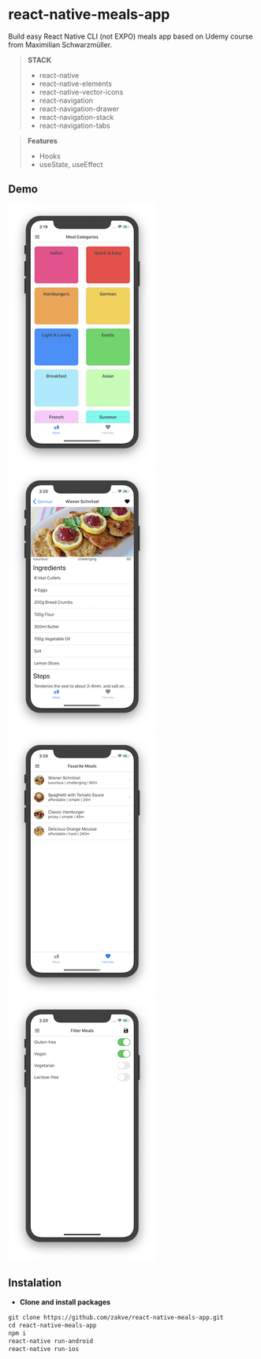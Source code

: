 # react-native-meals-app

Build easy React Native CLI (not EXPO) meals app based on Udemy course from Maximilian Schwarzmüller.

> **STACK**
> - react-native
> - react-native-elements
> - react-native-vector-icons
> - react-navigation
> - react-navigation-drawer
> - react-navigation-stack
> - react-navigation-tabs

> **Features**
> - Hooks
> - useState, useEffect

## Demo
![mealCategories](/assets/screenshots/mealCategories.png)
![mealDetail](/assets/screenshots/mealDetail.png)
![favoriteMeals](/assets/screenshots/favoriteMeals.png)
![filters](/assets/screenshots/filters.png)

## Instalation
*	**Clone and install packages**
```
git clone https://github.com/zakve/react-native-meals-app.git
cd react-native-meals-app
npm i
react-native run-android
react-native run-ios
```